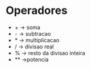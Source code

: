 # Operadores
<p>
<ul style="text-decoration:none">
<li>+ -> soma</li>
<li>- -> subtracao</li>
<li>* -> multiplicacao</li>
<li>/ -> divisao real</li>
<li>% -> resto da divisao inteira</li>
<li>** ->potencia</li>
</ul>
</p>

